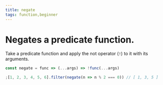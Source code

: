 ```yaml
---
title: negate
tags: function,beginner
---
```


# Negates a predicate function.

Take a predicate function and apply the not operator (`!`) to it with its arguments.

```js
const negate = func => (...args) => !func(...args)
```

```js
;[1, 2, 3, 4, 5, 6].filter(negate(n => n % 2 === 0)) // [ 1, 3, 5 ]
```
